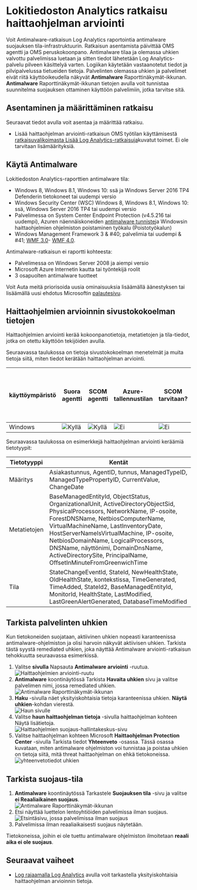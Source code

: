 <properties
    pageTitle="Haittaohjelmien arviointi ratkaisu Log Analytics | Microsoft Azure"
    description="Voit Antimalware-ratkaisun Log Analytics raportointia antimalware suojauksen tila-infrastruktuurin."
    services="log-analytics"
    documentationCenter=""
    authors="bandersmsft"
    manager="jwhit"
    editor=""/>

<tags
    ms.service="log-analytics"
    ms.workload="na"
    ms.tgt_pltfrm="na"
    ms.devlang="na"
    ms.topic="article"
    ms.date="10/10/2016"
    ms.author="banders"/>

# <a name="malware-assessment-solution-in-log-analytics"></a>Lokitiedoston Analytics ratkaisu haittaohjelman arviointi


Voit Antimalware-ratkaisun Log Analytics raportointia antimalware suojauksen tila-infrastruktuurin. Ratkaisun asentamista päivittää OMS agentti ja OMS peruskokoonpano. Antimalware tilaa ja olemassa uhkien valvottu palvelimissa luetaan ja sitten tiedot lähetetään Log Analytics-palvelu pilveen käsittelyä varten. Logiikan käytetään vastaanotetut tiedot ja pilvipalvelussa tietueiden tietoja. Palvelinten olemassa uhkien ja palvelimet eivät riitä käyttöoikeudella näkyvät **Antimalware** Raporttinäkymät-ikkunan. **Antimalware** Raporttinäkymät-ikkunan tietojen avulla voit tunnistaa suunnitelma suojauksen ottaminen käyttöön palvelimiin, jotka tarvitse sitä.

## <a name="installing-and-configuring-the-solution"></a>Asentaminen ja määrittäminen ratkaisu
Seuraavat tiedot avulla voit asentaa ja määrittää ratkaisu.

- Lisää haittaohjelman arviointi-ratkaisun OMS työtilan käyttämisestä [ratkaisuvalikoimasta Lisää Log Analytics-ratkaisuja](log-analytics-add-solutions.md)kuvatut toimet.  Ei ole tarvitaan lisämäärityksiä.


## <a name="use-antimalware"></a>Käytä Antimalware

Lokitiedoston Analytics-raporttien antimalware tila:

- Windows 8, Windows 8.1, Windows 10: ssä ja Windows Server 2016 TP4 Defenderin tietokoneet tai uudempi versio
- Windows Security Center (WSC) Windows 8, Windows 8.1, Windows 10: ssä, Windows Server 2016 TP4 tai uudempi versio
- Palvelimessa on System Center Endpoint Protection (v4.5.216 tai uudempi), Azuren näennäiskoneiden [antimalware tunniste](http://go.microsoft.com/fwlink/?linkid=398023)ja Windowsin haittaohjelmien ohjelmiston poistaminen työkalu (Poistotyökalun)  
- Windows Management Framework 3 & #40; palvelimia tai uudempi & #41; [WMF 3.0](https://support.microsoft.com/kb/2506143)- [WMF 4.0](http://www.microsoft.com/download/details.aspx?id=40855).

Antimalware-ratkaisun ei raportti kohteesta:

- Palvelimessa on Windows Server 2008 ja aiempi versio
- Microsoft Azure Internetin kautta tai työntekijä roolit
- 3 osapuolten antimalware tuotteet

Voit Auta meitä priorisoida uusia ominaisuuksia lisäämällä äänestyksen tai lisäämällä uusi ehdotus Microsoftin [palautesivu](http://feedback.azure.com/forums/267889-azure-operational-insights/category/88093-malware-assessment-solution).


## <a name="malware-assessment-data-collection-details"></a>Haittaohjelmien arvioinnin sivustokokoelman tietojen

Haittaohjelmien arviointi kerää kokoonpanotietoja, metatietojen ja tila-tiedot, jotka on otettu käyttöön tekijöiden avulla.

Seuraavassa taulukossa on tietoja sivustokokoelman menetelmät ja muita tietoja siitä, miten tiedot kerätään haittaohjelman arviointi.

| käyttöympäristö | Suora agentti | SCOM agentti | Azure-tallennustilan | SCOM tarvitaan? | SCOM agentti tietojen lähetetyissä kutsuissa hallinta-ryhmä | sivustokokoelman korkojakso |
|---|---|---|---|---|---|---|
|Windows|![Kyllä](./media/log-analytics-malware/oms-bullet-green.png)|![Kyllä](./media/log-analytics-malware/oms-bullet-green.png)|![Ei](./media/log-analytics-malware/oms-bullet-red.png)|            ![Ei](./media/log-analytics-malware/oms-bullet-red.png)|![Kyllä](./media/log-analytics-malware/oms-bullet-green.png)| HOURLY|


Seuraavassa taulukossa on esimerkkejä haittaohjelman arviointi keräämiä tietotyypit:

|**Tietotyyppi**|**Kentät**|
|---|---|
|Määritys|Asiakastunnus, AgentID, tunnus, ManagedTypeID, ManagedTypePropertyID, CurrentValue, ChangeDate|
|Metatietojen|BaseManagedEntityId, ObjectStatus, OrganizationalUnit, ActiveDirectoryObjectSid, PhysicalProcessors, NetworkName, IP-osoite, ForestDNSName, NetbiosComputerName, VirtualMachineName, LastInventoryDate, HostServerNameIsVirtualMachine, IP-osoite, NetbiosDomainName, LogicalProcessors, DNSName, näyttönimi, DomainDnsName, ActiveDirectorySite, PrincipalName, OffsetInMinuteFromGreenwichTime|
|Tila|StateChangeEventId, StateId, NewHealthState, OldHealthState, kontekstissa, TimeGenerated, TimeAdded, StateId2, BaseManagedEntityId, MonitorId, HealthState, LastModified, LastGreenAlertGenerated, DatabaseTimeModified|

## <a name="review-threats-for-servers"></a>Tarkista palvelinten uhkien

Kun tietokoneiden suojataan, aktiivinen uhkien nopeasti karanteenissa antimalware-ohjelmiston ja olisi harvoin näkyvät aktiivisen uhkien. Tarkista tästä syystä remediated uhkien, joka näyttää Antimalware arviointi-ratkaisun tehokkuutta seuraavassa esimerkissä.

1. Valitse **sivulla** Napsauta **Antimalware arviointi** -ruutua.  
    ![Haittaohjelmien arviointi-ruutu](./media/log-analytics-malware/oms-antimalware01.png)
2. **Antimalware** koontinäytössä Tarkista **Havaita uhkien** sivu ja valitse palvelimen nimi, jossa remediated uhkien.  
    ![Antimalware Raporttinäkymät-ikkunan](./media/log-analytics-malware/oms-antimalware02.png)
3. **Haku** -sivulla näet yksityiskohtaisia tietoja karanteenissa uhkien. **Näytä** **uhkien**-kohdan vierestä.  
    ![Haun sivulle](./media/log-analytics-malware/oms-antimalware03.png)
4. Valitse **haun haittaohjelman tietoja** -sivulla haittaohjelman kohteen Näytä lisätietoja.  
    ![Haittaohjelmien suojaus-hallintakeskus-sivu](./media/log-analytics-malware/oms-antimalware04.png)
5. Valitse haittaohjelman kohteen Microsoft **Haittaohjelman Protection Center** -sivulla Tarkista tiedot **Yhteenveto** -osassa. Tässä osassa kuvataan, miten antimalware ohjelmiston voi tunnistaa ja poistaa uhkien on tietoja siitä, mitä threat haittaohjelman on ehkä tietokoneissa.  
    ![yhteenvetotiedot uhkien](./media/log-analytics-malware/oms-antimalware05.png)

## <a name="review-protection-status"></a>Tarkista suojaus-tila

1. **Antimalware** koontinäytössä Tarkastele **Suojauksen tila** -sivu ja valitse **ei Reaaliaikainen suojaus**.  
    ![Antimalware Raporttinäkymät-ikkunan](./media/log-analytics-malware/oms-antimalware06.png)
2. Etsi näyttää luettelon lentoyhtiöiden palvelimissa ilman suojaus.  
    ![Etsintäsivu, jossa palvelimissa ilman suojaus](./media/log-analytics-malware/oms-antimalware07.png)
3. Palvelimissa ilman reaaliaikaisesti suojaus näytetään.

Tietokoneissa, joihin ei ole tuettu antimalware ohjelmiston ilmoitetaan **reaali aika ei ole suojaus**.


## <a name="next-steps"></a>Seuraavat vaiheet

- [Log rajaamalla Log Analytics](log-analytics-log-searches.md) avulla voit tarkastella yksityiskohtaisia haittaohjelman arvioinnin tietoja.
